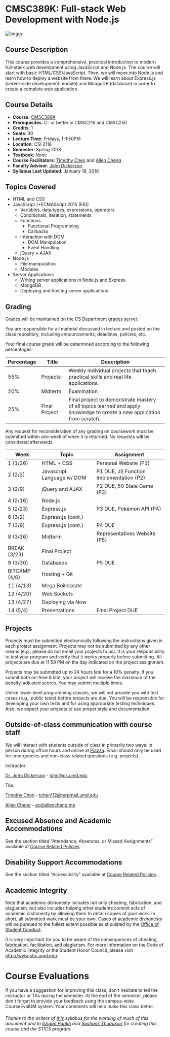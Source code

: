 # CMSC389K: Full-stack Web Development with Node.js
![Imgur](http://i.imgur.com/19j0ajP.png)

## Course Description
This course provides a comprehensive, practical introduction to modern
full-stack web development using JavaScript and Node.js. The course will start
with basic HTML/CSS/JavaScript. Then, we will move into Node.js and learn how to
deploy a website from there. We will learn about Express.js (server-side
development module) and MongoDB (database) in order to create a complete web
application.

## Course Details
- **Course**: [CMSC389K](https://ntst.umd.edu/soc/search?courseId=CMSC389K&sectionId=&termId=201801&_openSectionsOnly=on&creditCompare=&credits=&courseLevelFilter=ALL&instructor=&_facetoface=on&_blended=on&_online=on&courseStartCompare=&courseStartHour=&courseStartMin=&courseStartAM=&courseEndHour=&courseEndMin=&courseEndAM=&teachingCenter=ALL&_classDay1=on&_classDay2=on&_classDay3=on&_classDay4=on&_classDay5=on)
- **Prerequisites**: C- or better in CMSC216 and CMSC250
- **Credits**: 1
- **Seats**: 30
- **Lecture Time**: Fridays, 1-1:50PM
- **Location**: CSI 2118
- **Semester**: Spring 2018
- **Textbook**: None
- **Course Facilitators**: [Timothy Chen](https://www.linkedin.com/in/timothychen01)
and [Allen Cheng](https://www.linkedin.com/in/allen-cheng-6a40388a/)
- **Faculty Advisor**: [John Dickerson](http://jpdickerson.com/)
- **Syllabus Last Updated**: January 19, 2018

## Topics Covered
- HTML and CSS
- JavaScript (+ECMAScript 2015 (E6))
    - Variables, data types, expressions, operators
    - Conditionals, iteration, statements
    - Functions
        - Functional Programming
        - Callbacks
    - Interaction with DOM
        - DOM Manipulation
        - Event Handling
    - jQuery + AJAX
- Node.js
    - File manipulation
    - Modules
- Server Applications
    - Writing server applications in Node.js and Express
    - MongoDB
    - Deploying and hosting server applications

## Grading
Grades will be maintained on the CS Department
[grades server](https://grades.cs.umd.edu/).

You are responsible for all material discussed in lecture and posted on the
class repository, including announcements, deadlines, policies, etc.

Your final course grade will be determined according to the following
percentages:

| Percentage | Title | Description |
| ------------- | -----|-------- |
| 55% | Projects  | Weekly individual projects that teach practical skills and real life applications. |
| 20% | Midterm | Examination  |
| 25% | Final Project | Final project to demonstrate mastery of all topics learned and apply knowledge to create a new application from scratch. |

Any request for reconsideration of any grading on coursework must be submitted
within one week of when it is returned. No requests will be considered
afterwards.

| Week | Topic | Assignment |
| ----|----|----- |
| 1 (1/26) | HTML + CSS | Personal Website (P1) |
| 2 (2/2) | Javascript Language w/ DOM | P1 DUE, JS Function Implementation (P2) |
| 3 (2/9) | jQuery and AJAX | P2 DUE, 50 State Game (P3) |
| 4 (2/16) | Node.js | |
| 5 (2/23) | Express.js | P3 DUE, Pokémon API (P4) |
| 6 (3/2) | Express.js (cont.) | |
| 7 (3/9) | Express.js (cont.) | P4 DUE |
| 8 (3/16) | Midterm | Representatives Website (P5) |
| BREAK (3/23) | Final Project | |
| 9 (3/30) | Databases | P5 DUE |
| BITCAMP (4/6) | Hosting + Git | |
| 11 (4/13) | Mega Boilerplate | |
| 12 (4/20) | Web Sockets | |
| 13 (4/27) | Deploying via Now | |
| 14 (5/4) | Presentations | Final Project DUE |

## Projects
Projects must be submitted electronically following the instructions given in
each project assignment. Projects may not be submitted by any other means
(e.g., please do not email your projects to us). It is your responsibility to
test your program and verify that it works properly before submitting. All
projects are due at 11:59 PM on the day indicated on the project assignment.

Projects may be submitted up to 24 hours late for a 10% penalty. If you submit
both on-time & late, your project will receive the maximum of the
penalty-adjusted scores. You may submit multiple times.

Unlike lower-level programming classes, we will not provide you with test cases
(e.g., public tests) before projects are due. You will be responsible for
developing your own tests and for using appropriate testing techniques. Also,
we expect your projects to use proper style and documentation.

## Outside-of-class communication with course staff
We will interact with students outside of class in primarily two ways: in person during office hours and online at [Piazza](piazza.com/umd/spring2018/cmsc389k/home). Email should only be used for emergencies and non-class related questions (e.g. projects).

Instructor:

[Dr. John Dickerson](http://jpdickerson.com/) - john@cs.umd.edu

TAs:

[Timothy Chen](http://timothychen.me/) - tchen112@terpmail.umd.edu

[Allen Cheng](http://allencheng.me/) - ac@allencheng.me

## Excused Absence and Academic Accommodations
See the section titled "Attendance, Absences, or Missed Assignments" available
at
[Course Related Policies](http://www.ugst.umd.edu/courserelatedpolicies.html).

## Disability Support Accommodations
See the section titled "Accessibility" available at
[Course Related Policies](http://www.ugst.umd.edu/courserelatedpolicies.html).


## Academic Integrity
Note that academic dishonesty includes not only cheating, fabrication, and
plagiarism, but also includes helping other students commit acts of academic
dishonesty by allowing them to obtain copies of your work. In short, all
submitted work must be your own. Cases of academic dishonesty will be pursued to
the fullest extent possible as stipulated by the
[Office of Student Conduct](http://osc.umd.edu/OSC/Default.aspx).

It is very important for you to be aware of the consequences of cheating,
fabrication, facilitation, and plagiarism. For more information on the Code of
Academic Integrity or the Student Honor Council, please visit
http://www.shc.umd.edu.

# Course Evaluations
If you have a suggestion for improving this class, don't hesitate to tell the
instructor or TAs during the semester. At the end of the semester, please don't
forget to provide your feedback using the campus-wide CourseEvalUM system. Your
comments will help make this class better.

###### Thanks to the writers of [this](https://www.cs.umd.edu/class/fall2016/cmsc330/syllabus.shtml) syllabus for the wording of much of this document and to [Ishaan Parikh](https://www.linkedin.com/in/iparikh) and [Sashank Thupukari](https://www.linkedin.com/in/sthupukari/) for creating this course and the STICS program.
